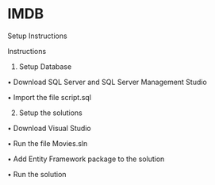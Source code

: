# IMDB

Setup Instructions

Instructions
1.	Setup Database

•	Download SQL Server and SQL Server Management Studio

•	Import the file script.sql






2.	Setup the solutions

•	Download Visual Studio

•	Run the file Movies.sln

•	Add Entity Framework package to the solution

•	Run the solution
